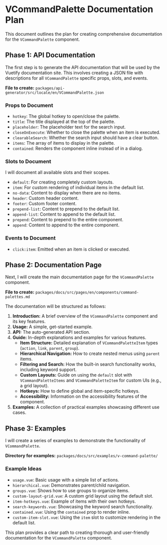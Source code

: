 # VCommandPalette Documentation Plan

This document outlines the plan for creating comprehensive documentation for the `VCommandPalette` component.

## Phase 1: API Documentation

The first step is to generate the API documentation that will be used by the Vuetify documentation site. This involves creating a JSON file with descriptions for all `VCommandPalette` specific props, slots, and events.

**File to create:** `packages/api-generator/src/locale/en/VCommandPalette.json`

### Props to Document

- `hotkey`: The global hotkey to open/close the palette.
- `title`: The title displayed at the top of the palette.
- `placeholder`: The placeholder text for the search input.
- `closeOnExecute`: Whether to close the palette when an item is executed.
- `clearableSearch`: Whether the search input should have a clear button.
- `items`: The array of items to display in the palette.
- `contained`: Renders the component inline instead of in a dialog.

### Slots to Document

I will document all available slots and their scopes.

- `default`: For creating completely custom layouts.
- `item`: For custom rendering of individual items in the default list.
- `no-data`: Content to display when there are no items.
- `header`: Custom header content.
- `footer`: Custom footer content.
- `prepend-list`: Content to prepend to the default list.
- `append-list`: Content to append to the default list.
- `prepend`: Content to prepend to the entire component.
- `append`: Content to append to the entire component.

### Events to Document

- `click:item`: Emitted when an item is clicked or executed.

## Phase 2: Documentation Page

Next, I will create the main documentation page for the `VCommandPalette` component.

**File to create:** `packages/docs/src/pages/en/components/command-palettes.md`

The documentation will be structured as follows:

1.  **Introduction:** A brief overview of the `VCommandPalette` component and its key features.
2.  **Usage:** A simple, get-started example.
3.  **API:** The auto-generated API section.
4.  **Guide:** In-depth explanations and examples for various features.
    -   **Item Structure:** Detailed explanation of `VCommandPaletteItem` types (`action`, `link`, `parent`, `group`).
    -   **Hierarchical Navigation:** How to create nested menus using `parent` items.
    -   **Filtering and Search:** How the built-in search functionality works, including keyword support.
    -   **Custom Layouts:** Guide on using the `default` slot with `VCommandPaletteItems` and `VCommandPaletteItem` for custom UIs (e.g., a grid layout).
    -   **Hotkeys:** How to define global and item-specific hotkeys.
    -   **Accessibility:** Information on the accessibility features of the component.
5.  **Examples:** A collection of practical examples showcasing different use cases.

## Phase 3: Examples

I will create a series of examples to demonstrate the functionality of `VCommandPalette`.

**Directory for examples:** `packages/docs/src/examples/v-command-palette/`

### Example Ideas

-   `usage.vue`: Basic usage with a simple list of actions.
-   `hierarchical.vue`: Demonstrates parent/child navigation.
-   `groups.vue`: Shows how to use groups to organize items.
-   `custom-layout-grid.vue`: A custom grid layout using the default slot.
-   `item-hotkeys.vue`: Example of items with their own hotkeys.
-   `search-keywords.vue`: Showcasing the keyword search functionality.
-   `contained.vue`: Using the `contained` prop to render inline.
-   `custom-item-slot.vue`: Using the `item` slot to customize rendering in the default list.

This plan provides a clear path to creating thorough and user-friendly documentation for the `VCommandPalette` component.
